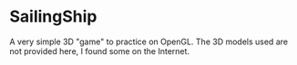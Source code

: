 # SailingShip
A very simple 3D "game" to practice on OpenGL. The 3D models used are not provided here, I found some on the Internet.
